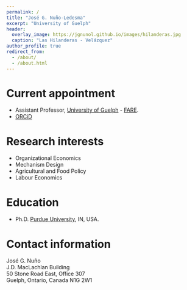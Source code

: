 ```yaml
---
permalink: /
title: "José G. Nuño-Ledesma"
excerpt: "University of Guelph"
header:
  overlay_image: https://jgnunol.github.io/images/hilanderas.jpg
  caption: "Las Hilanderas - Velázquez"
author_profile: true
redirect_from: 
  - /about/
  - /about.html
---
```


Current appointment
======
* Assistant Professor, [University of Guelph](https://www.uoguelph.ca/) - [FARE](https://www.uoguelph.ca/fare/).
* [ORCiD](https://orcid.org/0000-0001-9735-6801)

Research interests
======
* Organizational Economics
* Mechanism Design
* Agricultural and Food Policy
* Labour Economics


Education
======
* Ph.D. [Purdue University](https://www.purdue.edu/), IN, USA.
 
Contact information
======
José G. Nuño<br/>
J.D. MacLachlan Building<br/>
50 Stone Road East, Office 307<br/>
Guelph, Ontario, Canada N1G 2W1
